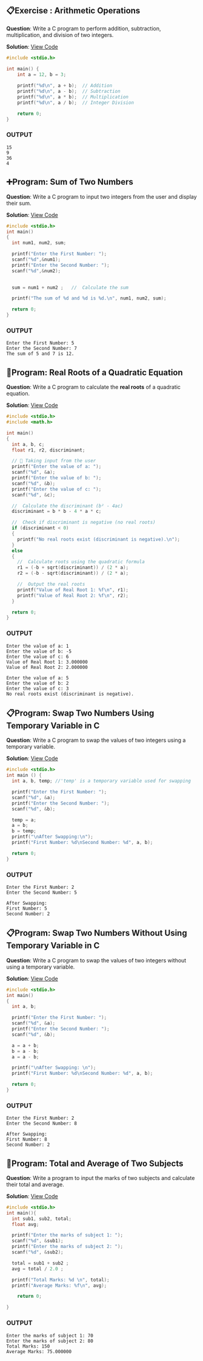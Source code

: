 ## 📋Exercise : Arithmetic Operations

**Question**: Write a C program to perform addition, subtraction, multiplication, and division of two integers.

**Solution**: [View Code](arithmetic_operations.c)

```c
#include <stdio.h>

int main() {
    int a = 12, b = 3;
    
    printf("%d\n", a + b);  // Addition
    printf("%d\n", a - b);  // Subtraction
    printf("%d\n", a * b);  // Multiplication
    printf("%d\n", a / b);  // Integer Division

    return 0;
}
```
### OUTPUT

```
15
9 
36
4 
```

## ➕Program: Sum of Two Numbers
**Question**: Write a C program to input two integers from the user and display their sum.

**Solution**: [View Code](Sum_two_numbers.c)

```c
#include <stdio.h>
int main()
{
  int num1, num2, sum;

  printf("Enter the First Number: ");
  scanf("%d",&num1);
  printf("Enter the Second Number: ");
  scanf("%d",&num2);

  
  sum = num1 + num2 ;   //  Calculate the sum

  printf("The sum of %d and %d is %d.\n", num1, num2, sum);

  return 0;
}
```
### OUTPUT

```
Enter the First Number: 5
Enter the Second Number: 7
The sum of 5 and 7 is 12.
```
## 📐Program: Real Roots of a Quadratic Equation

**Question**: Write a C program to calculate the **real roots** of a quadratic equation.

**Solution**: [View Code](quadratic_equation.c)

```c
#include <stdio.h>
#include <math.h>

int main()
{
  int a, b, c;
  float r1, r2, discriminant;

  // 📝 Taking input from the user
  printf("Enter the value of a: ");
  scanf("%d", &a);
  printf("Enter the value of b: ");
  scanf("%d", &b);
  printf("Enter the value of c: ");
  scanf("%d", &c);

  //  Calculate the discriminant (b² - 4ac)
  discriminant = b * b - 4 * a * c;

  //  Check if discriminant is negative (no real roots)
  if (discriminant < 0)
  {
    printf("No real roots exist (discriminant is negative).\n");
  }
  else
  {
    //  Calculate roots using the quadratic formula
    r1 = (-b + sqrt(discriminant)) / (2 * a);
    r2 = (-b - sqrt(discriminant)) / (2 * a);

    //  Output the real roots
    printf("Value of Real Root 1: %f\n", r1);
    printf("Value of Real Root 2: %f\n", r2);
  }

  return 0;
}
```
### OUTPUT

```
Enter the value of a: 1
Enter the value of b: -5
Enter the value of c: 6
Value of Real Root 1: 3.000000
Value of Real Root 2: 2.000000
```
```
Enter the value of a: 5
Enter the value of b: 2
Enter the value of c: 3
No real roots exist (discriminant is negative).
```
## 📋Program: Swap Two Numbers Using Temporary Variable in C

**Question**: Write a C program to swap the values of two integers using a temporary variable.

**Solution**: [View Code](swap_using_temp.c)

```c
#include <stdio.h>
int main () {
  int a, b, temp; //'temp' is a temporary variable used for swapping

  printf("Enter the First Number: ");
  scanf("%d", &a);
  printf("Enter the Second Number: ");
  scanf("%d", &b);

  temp = a;
  a = b;
  b = temp;
  printf("\nAfter Swapping:\n");
  printf("First Number: %d\nSecond Number: %d", a, b);

  return 0;
}
```
### OUTPUT

```
Enter the First Number: 2
Enter the Second Number: 5

After Swapping:
First Number: 5
Second Number: 2 
```
## 📋Program: Swap Two Numbers Without Using Temporary Variable in C

**Question**: Write a C program to swap the values of two integers without using a temporary variable.

**Solution**: [View Code](swap_without_temp.c)

```c
#include <stdio.h>
int main()
{
  int a, b;

  printf("Enter the First Number: ");
  scanf("%d", &a);
  printf("Enter the Second Number: ");
  scanf("%d", &b);

  a = a + b;
  b = a - b;
  a = a - b;

  printf("\nAfter Swapping: \n");
  printf("First Number: %d\nSecond Number: %d", a, b);

  return 0;
}
```
### OUTPUT

```
Enter the First Number: 2
Enter the Second Number: 8

After Swapping:
First Number: 8
Second Number: 2
```
## 🧮Program: Total and Average of Two Subjects

**Question**: Write a program to input the marks of two subjects and calculate their total and average.

**Solution**: [View Code](Total_and_Average.c)

```c
#include <stdio.h>
int main(){
  int sub1, sub2, total;
  float avg;

  printf("Enter the marks of subject 1: ");
  scanf("%d", &sub1);
  printf("Enter the marks of subject 2: ");
  scanf("%d", &sub2);

  total = sub1 + sub2 ;
  avg = total / 2.0 ;

  printf("Total Marks: %d \n", total);
  printf("Average Marks: %f\n", avg);

    return 0;

}
```
### OUTPUT

```
Enter the marks of subject 1: 70
Enter the marks of subject 2: 80
Total Marks: 150 
Average Marks: 75.000000
```
